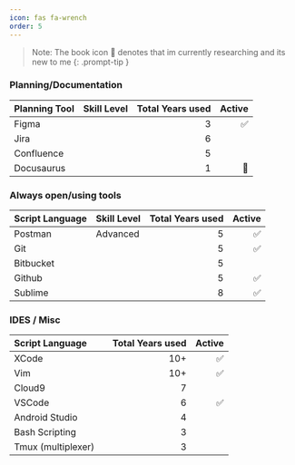 ```yaml
---
icon: fas fa-wrench
order: 5
---
```


> Note: The book icon 📖 denotes that im currently researching and its new to me
{: .prompt-tip }



### Planning/Documentation

| Planning Tool  | Skill Level      | Total Years used | Active |
| :----------------- | :--------------- | ------: |------: |
| Figma |  |   3 | ✅ |
| Jira |  |   6 |  |
| Confluence | | 5 |  |
| Docusaurus | | 1 | 📖 |

### Always open/using tools

| Script Language  | Skill Level      | Total Years used | Active |
| :----------------- | :--------------- | ------: |------: |
| Postman         | Advanced     | 5 | ✅ |
| Git |  |   5 | ✅ |
| Bitbucket | | 5 |  |
| Github |  |   5 | ✅ |
| Sublime |  |   8 | ✅ |


### IDES / Misc

| Script Language  |       | Total Years used | Active |
| :----------------- | :--------------- | ------: |------: |
| XCode |  |   10+ | ✅ |
| Vim  |  |   10+ | ✅ |
| Cloud9 |  |   7 |  |
| VSCode |  | 6 | ✅ |
| Android Studio |  |   4 | |
| Bash Scripting |  |   3 |  |
| Tmux (multiplexer) |  |   3 |  |

